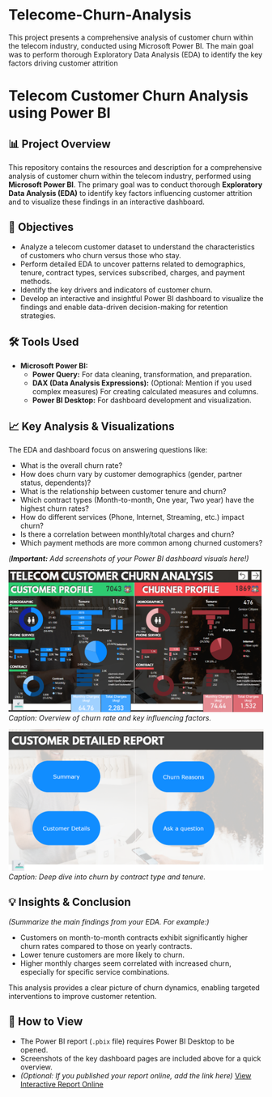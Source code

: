 # Telecome-Churn-Analysis
This project presents a comprehensive analysis of customer churn within the telecom industry, conducted using Microsoft Power BI. The main goal was to perform thorough Exploratory Data Analysis (EDA) to identify the key factors driving customer attrition

# Telecom Customer Churn Analysis using Power BI

## 📊 Project Overview

This repository contains the resources and description for a comprehensive analysis of customer churn within the telecom industry, performed using **Microsoft Power BI**. The primary goal was to conduct thorough **Exploratory Data Analysis (EDA)** to identify key factors influencing customer attrition and to visualize these findings in an interactive dashboard.

## 🎯 Objectives

* Analyze a telecom customer dataset to understand the characteristics of customers who churn versus those who stay.
* Perform detailed EDA to uncover patterns related to demographics, tenure, contract types, services subscribed, charges, and payment methods.
* Identify the key drivers and indicators of customer churn.
* Develop an interactive and insightful Power BI dashboard to visualize the findings and enable data-driven decision-making for retention strategies.

## 🛠️ Tools Used

* **Microsoft Power BI:**
    * **Power Query:** For data cleaning, transformation, and preparation.
    * **DAX (Data Analysis Expressions):** (Optional: Mention if you used complex measures) For creating calculated measures and columns.
    * **Power BI Desktop:** For dashboard development and visualization.

## 📈 Key Analysis & Visualizations

The EDA and dashboard focus on answering questions like:

* What is the overall churn rate?
* How does churn vary by customer demographics (gender, partner status, dependents)?
* What is the relationship between customer tenure and churn?
* Which contract types (Month-to-month, One year, Two year) have the highest churn rates?
* How do different services (Phone, Internet, Streaming, etc.) impact churn?
* Is there a correlation between monthly/total charges and churn?
* Which payment methods are more common among churned customers?

*(**Important:** Add screenshots of your Power BI dashboard visuals here!)*

![Dashboard Screenshot 1](<https://github.com/nikhil21418/Telecome-Churn-Analysis/blob/4d6ad4d40fbf7b62e3bda2cb1ce8cab1d7f73918/Screenshot%202025-10-26%20095632.png>)
_Caption: Overview of churn rate and key influencing factors._

![Dashboard Screenshot 2](<https://github.com/nikhil21418/Telecome-Churn-Analysis/blob/4d6ad4d40fbf7b62e3bda2cb1ce8cab1d7f73918/Screenshot%202025-10-26%20095701.png>)
_Caption: Deep dive into churn by contract type and tenure._

## 💡 Insights & Conclusion

*(Summarize the main findings from your EDA. For example:)*

* Customers on month-to-month contracts exhibit significantly higher churn rates compared to those on yearly contracts.
* Lower tenure customers are more likely to churn.
* Higher monthly charges seem correlated with increased churn, especially for specific service combinations.

This analysis provides a clear picture of churn dynamics, enabling targeted interventions to improve customer retention.

## 🚀 How to View

* The Power BI report (`.pbix` file) requires Power BI Desktop to be opened.
* Screenshots of the key dashboard pages are included above for a quick overview.
* *(Optional: If you published your report online, add the link here)* [View Interactive Report Online](<YOUR_PUBLISHED_REPORT_LINK>)
